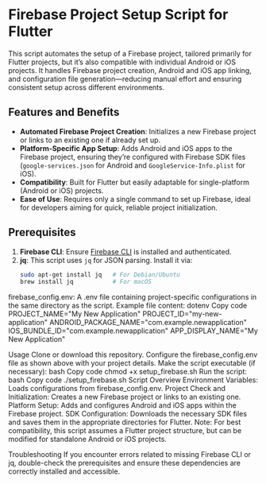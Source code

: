 # Firebase Project Setup Script for Flutter

This script automates the setup of a Firebase project, tailored primarily for Flutter projects, but it’s also compatible with individual Android or iOS projects. It handles Firebase project creation, Android and iOS app linking, and configuration file generation—reducing manual effort and ensuring consistent setup across different environments.

## Features and Benefits

- **Automated Firebase Project Creation**: Initializes a new Firebase project or links to an existing one if already set up.
- **Platform-Specific App Setup**: Adds Android and iOS apps to the Firebase project, ensuring they’re configured with Firebase SDK files (`google-services.json` for Android and `GoogleService-Info.plist` for iOS).
- **Compatibility**: Built for Flutter but easily adaptable for single-platform (Android or iOS) projects.
- **Ease of Use**: Requires only a single command to set up Firebase, ideal for developers aiming for quick, reliable project initialization.

## Prerequisites

1. **Firebase CLI**: Ensure [Firebase CLI](https://firebase.google.com/docs/cli) is installed and authenticated.
2. **jq**: This script uses `jq` for JSON parsing. Install it via:
   ```bash
   sudo apt-get install jq   # For Debian/Ubuntu
   brew install jq           # For macOS

firebase_config.env: A .env file containing project-specific configurations in the same directory as the script. Example file content:
dotenv
Copy code
PROJECT_NAME="My New Application"
PROJECT_ID="my-new-application"
ANDROID_PACKAGE_NAME="com.example.newapplication"
IOS_BUNDLE_ID="com.example.newapplication"
APP_DISPLAY_NAME="My New Application"


Usage
Clone or download this repository.
Configure the firebase_config.env file as shown above with your project details.
Make the script executable (if necessary):
bash
Copy code
chmod +x setup_firebase.sh
Run the script:
bash
Copy code
./setup_firebase.sh
Script Overview
Environment Variables: Loads configurations from firebase_config.env.
Project Check and Initialization: Creates a new Firebase project or links to an existing one.
Platform Setup: Adds and configures Android and iOS apps within the Firebase project.
SDK Configuration: Downloads the necessary SDK files and saves them in the appropriate directories for Flutter.
Note: For best compatibility, this script assumes a Flutter project structure, but can be modified for standalone Android or iOS projects.

Troubleshooting
If you encounter errors related to missing Firebase CLI or jq, double-check the prerequisites and ensure these dependencies are correctly installed and accessible.